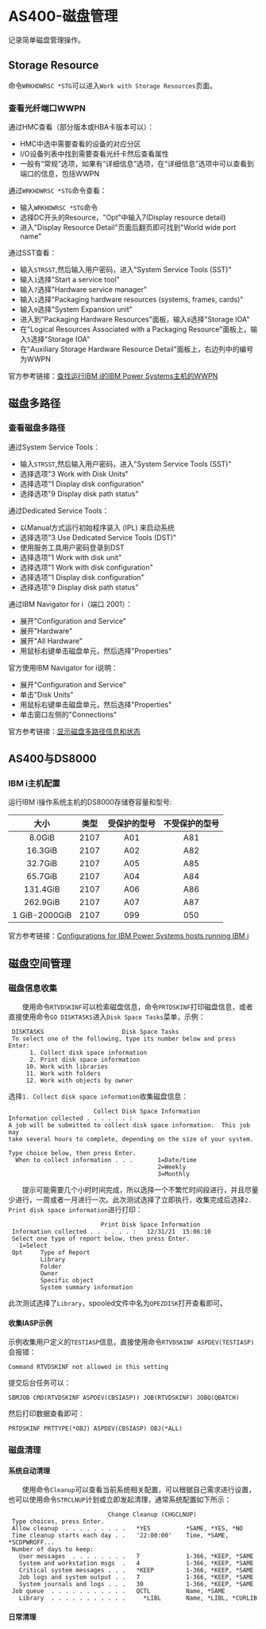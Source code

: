 # AS400-磁盘管理
记录简单磁盘管理操作。
## Storage Resource
命令`WRKHDWRSC *STG`可以进入`Work with Storage Resources`页面。
### 查看光纤端口WWPN
通过HMC查看（部分版本或HBA卡版本可以）：
- HMC中选中需要查看的设备的对应分区
- I/O设备列表中找到需要查看光纤卡然后查看属性
- 一般有“常规”选项，如果有“详细信息”选项，在“详细信息”选项中可以查看到端口的信息，包括WWPN

通过`WRKHDWRSC *STG`命令查看：
- 输入`WRKHDWRSC *STG`命令
- 选择DC开头的Resource，"Opt"中输入7(Display resource detail)
- 进入"Display Resource Detail"页面后翻页即可找到"World wide port name"

通过SST查看：
- 输入`STRSST`,然后输入用户密码，进入"System Service Tools (SST)"
- 输入`1`选择"Start a service tool"
- 输入`7`选择"Hardware service manager"
- 输入`1`选择"Packaging hardware resources (systems, frames, cards)"
- 输入`9`选择"System Expansion unit"
- 进入到"Packaging Hardware Resources"面板，输入`8`选择"Storage IOA"
- 在"Logical Resources Associated with a Packaging Resource"面板上，输入`5`选择"Storage IOA"
- 在"Auxiliary Storage Hardware Resource Detail"面板上，右边列中的编号为WWPN

官方参考链接：[查找运行IBM i的IBM Power Systems主机的WWPN](https://www.ibm.com/docs/zh/ds8900/9.0.2?topic=i-locating-wwpn-power-systems-hosts-running)
## 磁盘多路径
### 查看磁盘多路径
通过System Service Tools：
- 输入`STRSST`,然后输入用户密码，进入"System Service Tools (SST)"
- 选择选项"3 Work with Disk Units"
- 选择选项"1 Display disk configuration"
- 选择选项"9 Display disk path status"

通过Dedicated Service Tools：
- 以Manual方式运行初始程序装入 (IPL) 来启动系统
- 选择选项"3 Use Dedicated Service Tools (DST)"
- 使用服务工具用户密码登录到DST
- 选择选项"1 Work with disk unit"
- 选择选项"1 Work with disk configuration"
- 选择选项"1 Display disk configuration"
- 选择选项"9 Display disk path status"

通过IBM Navigator for i（端口 2001）：
- 展开"Configuration and Service"
- 展开"Hardware"
- 展开"All Hardware"
- 用鼠标右键单击磁盘单元，然后选择"Properties"

官方使用IBM Navigator for i说明：
- 展开"Configuration and Service"
- 单击"Disk Units"
- 用鼠标右键单击磁盘单元，然后选择"Properties"
- 单击窗口左侧的"Connections"

官方参考链接：[显示磁盘多路径信息和状态](https://www.ibm.com/docs/zh/ds8900/9.0.2?topic=i-displaying-disk-multipath-information-status)

## AS400与DS8000
### IBM i主机配置
运行IBM i操作系统主机的DS8000存储卷容量和型号:

大小|类型|受保护的型号|不受保护的型号
:---:|:---:|:---:|:---:
8.0GiB|2107|A01|A81
16.3GiB|2107|A02|A82
32.7GiB|2107|A05|A85
65.7GiB|2107|A04|A84
131.4GiB|2107|A06|A86
262.9GiB|2107|A07|A87
1 GiB-2000GiB|2107|099|050

官方参考链接：[Configurations for IBM Power Systems hosts running IBM i](https://www.ibm.com/docs/zh/ds8900/9.0.2?topic=i-configurations-power-systems-hosts-running)

## 磁盘空间管理
### 磁盘信息收集
&#8195;&#8195;使用命令`RTVDSKINF`可以检索磁盘信息，命令`PRTDSKINF`打印磁盘信息，或者直接使用命令`GO DISKTASKS`进入`Disk Space Tasks`菜单，示例：
```
 DISKTASKS                      Disk Space Tasks                              
 To select one of the following, type its number below and press Enter:       
      1. Collect disk space information                                       
      2. Print disk space information                                                    
     10. Work with libraries                                                  
     11. Work with folders                                                    
     12. Work with objects by owner     
```
选择`1. Collect disk space information`收集磁盘信息：
```
                        Collect Disk Space Information         
Information collected . . . . . . :                                            
A job will be submitted to collect disk space information.  This job may       
take several hours to complete, depending on the size of your system.          

Type choice below, then press Enter.                                           
  When to collect information . . .       1=Date/time                          
                                          2=Weekly                             
                                          3=Monthly     
```
&#8195;&#8195;提示可能需要几个小时时间完成，所以选择一个不繁忙时间段进行，并且尽量少进行，一周或者一月进行一次。此次测试选择了立即执行，收集完成后选择`2. Print disk space information`进行打印：
```
                          Print Disk Space Information              
 Information collected . . . . . . :   12/31/21  15:06:10                          
 Select one type of report below, then press Enter.                             
   1=Select                                                                     
 Opt     Type of Report                                                         
         Library                                                                
         Folder                                                                 
         Owner                                                                  
         Specific object                                                        
         System summary information                                             
```
此次测试选择了`Library`，spooled文件中名为`QPEZDISK`打开查看即可。
#### 收集IASP示例
示例收集用户定义的`TESTIASP`信息，直接使用命令`RTVDSKINF ASPDEV(TESTIASP)`会报错：
```
Command RTVDSKINF not allowed in this setting
```
提交后台任务可以：
```
SBMJOB CMD(RTVDSKINF ASPDEV(CBSIASP)) JOB(RTVDSKINF) JOBQ(QBATCH)
```
然后打印数据查看即可：
```
PRTDSKINF PRTTYPE(*OBJ) ASPDEV(CBSIASP) OBJ(*ALL)
```
### 磁盘清理
#### 系统自动清理
&#8195;&#8195;使用命令`Cleanup`可以查看当前系统相关配置，可以根据自己需求进行设置，也可以使用命令`STRCLNUP`计划或立即发起清理，通常系统配置如下所示：
```
                            Change Cleanup (CHGCLNUP)                         
 Type choices, press Enter.                                                   
 Allow cleanup  . . . . . . . . .   *YES          *SAME, *YES, *NO            
 Time cleanup starts each day . .   '22:00:00'    Time, *SAME, *SCDPWROFF...  
 Number of days to keep:                                                      
   User messages  . . . . . . . .   7             1-366, *KEEP, *SAME         
   System and workstation msgs  .   4             1-366, *KEEP, *SAME         
   Critical system messages . . .   *KEEP         1-366, *KEEP, *SAME         
   Job logs and system output . .   7             1-366, *KEEP, *SAME         
   System journals and logs . . .   30            1-366, *KEEP, *SAME         
 Job queue  . . . . . . . . . . .   QCTL          Name, *SAME                 
   Library  . . . . . . . . . . .     *LIBL       Name, *LIBL, *CURLIB  
```
#### 日常清理